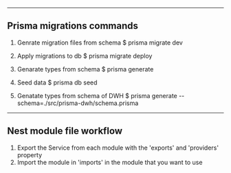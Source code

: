 

---------------------------
Prisma migrations commands
---------------------------
1. Genrate migration files from schema
$ prisma migrate dev

2. Apply migrations to db
$ prisma migrate deploy

3. Genarate types from schema
$ prisma generate

4. Seed data
$ prisma db seed

5. Genatate types from schema of DWH
$ prisma generate --schema=./src/prisma-dwh/schema.prisma


--------------------------
Nest module file workflow
--------------------------
1. Export the Service from each module with the 'exports' and 'providers' property
2. Import the module in 'imports' in the module that you want to use